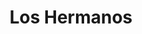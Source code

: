 ---
title: "Los Hermanos"
url: /ciudad-autonoma-de-buenos-aires/los-hermanos-avenida-federico-lacroze/
shop: Metzgerei
---